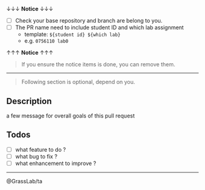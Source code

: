 ↓↓↓ **Notice** ↓↓↓ 

- [ ] Check your base repository and branch are belong to you.
- [ ] The PR name need to include student ID and which lab assignment
    - template: `${student id} ${which lab}`
    - e.g. `0756110 lab0`

↑↑↑ **Notice** ↑↑↑

> If you ensure the notice items is done, you can remove them.

---

> Following section is optional, depend on you.

## Description
a few message for overall goals of this pull request

## Todos
- [ ] what feature to do ?
- [ ] what bug to fix ?
- [ ] what enhancement to improve ?

---
@GrassLab/ta 